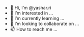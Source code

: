 - 👋 Hi, I’m @yashar.ri
- 👀 I’m interested in ...
- 🌱 I’m currently learning ...
- 💞️ I’m looking to collaborate on ...
- 📫 How to reach me ...

<!---
yashar.ri/yashar.ri is a ✨ special ✨ repository because its `README.md` (this file) appears on your GitHub profile.
You can click the Preview link to take a look at your changes.
--->
